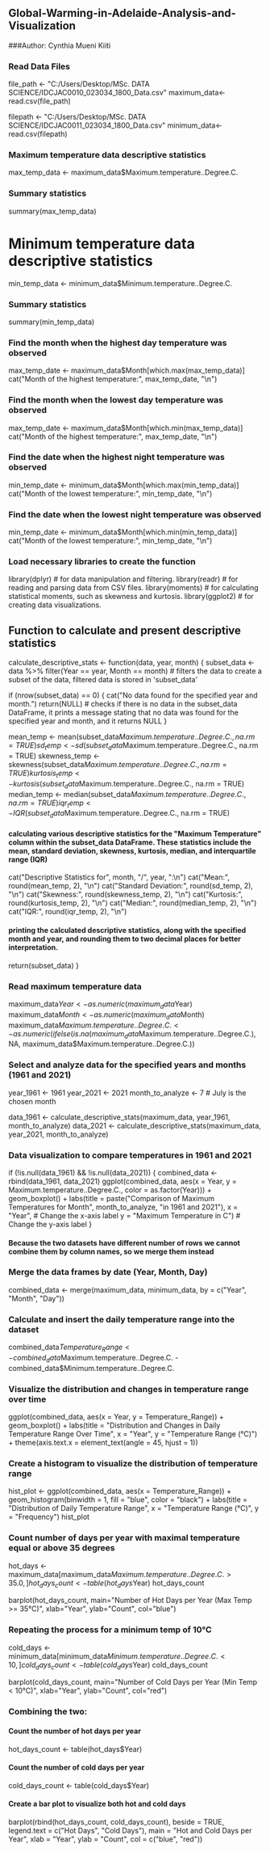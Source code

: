 ## Global-Warming-in-Adelaide-Analysis-and-Visualization

###Author: Cynthia Mueni Kiiti 

### Read Data Files
file_path <- "C:/Users/Desktop/MSc. DATA SCIENCE/IDCJAC0010_023034_1800_Data.csv"
maximum_data<- read.csv(file_path)

filepath <- "C:/Users/Desktop/MSc. DATA SCIENCE/IDCJAC0011_023034_1800_Data.csv"
minimum_data<- read.csv(filepath)

### Maximum temperature data descriptive statistics
max_temp_data <- maximum_data$Maximum.temperature..Degree.C.

### Summary statistics
summary(max_temp_data)

# Minimum temperature data descriptive statistics
min_temp_data <- minimum_data$Minimum.temperature..Degree.C.

### Summary statistics
summary(min_temp_data)

### Find the month when the highest day temperature was observed
max_temp_date <- maximum_data$Month[which.max(max_temp_data)]
cat("Month of the highest temperature:", max_temp_date, "\n")

### Find the month when the lowest day temperature was observed
max_temp_date <- maximum_data$Month[which.min(max_temp_data)]
cat("Month of the highest temperature:", max_temp_date, "\n")

### Find the date when the highest night temperature was observed
min_temp_date <- minimum_data$Month[which.max(min_temp_data)]
cat("Month of the lowest temperature:", min_temp_date, "\n")


### Find the date when the lowest night temperature was observed
min_temp_date <- minimum_data$Month[which.min(min_temp_data)]
cat("Month of the lowest temperature:", min_temp_date, "\n")

### Load necessary libraries to create the function

library(dplyr) # for data manipulation and filtering.
library(readr) # for reading and parsing data from CSV files.
library(moments) # for calculating statistical moments, such as skewness and kurtosis.
library(ggplot2) #  for creating data visualizations.

## Function to calculate and present descriptive statistics
calculate_descriptive_stats <- function(data, year, month) {
  subset_data <- data %>% 
    filter(Year == year, Month == month) # filters the data to create a subset of the data, filtered data is stored in 'subset_data'
  
  if (nrow(subset_data) == 0) {
    cat("No data found for the specified year and month.")
    return(NULL)
    # checks if there is no data in the subset_data DataFrame,  it prints a message stating that no data was found for the specified year and month, and it returns NULL
  }
  
  mean_temp <- mean(subset_data$Maximum.temperature..Degree.C., na.rm = TRUE)
  sd_temp <- sd(subset_data$Maximum.temperature..Degree.C., na.rm = TRUE)
  skewness_temp <- skewness(subset_data$Maximum.temperature..Degree.C., na.rm = TRUE)
  kurtosis_temp <- kurtosis(subset_data$Maximum.temperature..Degree.C., na.rm = TRUE)
  median_temp <- median(subset_data$Maximum.temperature..Degree.C., na.rm = TRUE)
  iqr_temp <- IQR(subset_data$Maximum.temperature..Degree.C., na.rm = TRUE)
  #### calculating various descriptive statistics for the "Maximum Temperature" column within the subset_data DataFrame. These statistics include the mean, standard deviation, skewness, kurtosis, median, and interquartile range (IQR)
  
  cat("Descriptive Statistics for", month, "/", year, ":\n")
  cat("Mean:", round(mean_temp, 2), "\n")
  cat("Standard Deviation:", round(sd_temp, 2), "\n")
  cat("Skewness:", round(skewness_temp, 2), "\n")
  cat("Kurtosis:", round(kurtosis_temp, 2), "\n")
  cat("Median:", round(median_temp, 2), "\n")
  cat("IQR:", round(iqr_temp, 2), "\n")
  #### printing the calculated descriptive statistics, along with the specified month and year, and rounding them to two decimal places for better interpretation.
  
  return(subset_data)
}

### Read maximum temperature data
maximum_data$Year <- as.numeric(maximum_data$Year)
maximum_data$Month <- as.numeric(maximum_data$Month)
maximum_data$Maximum.temperature..Degree.C. <- as.numeric(ifelse(is.na(maximum_data$Maximum.temperature..Degree.C.), NA, maximum_data$Maximum.temperature..Degree.C.))

### Select and analyze data for the specified years and months (1961 and 2021)
year_1961 <- 1961
year_2021 <- 2021
month_to_analyze <- 7  # July is the chosen month

data_1961 <- calculate_descriptive_stats(maximum_data, year_1961, month_to_analyze)
data_2021 <- calculate_descriptive_stats(maximum_data, year_2021, month_to_analyze)

### Data visualization to compare temperatures in 1961 and 2021
if (!is.null(data_1961) && !is.null(data_2021)) {
  combined_data <- rbind(data_1961, data_2021)
  ggplot(combined_data, aes(x = Year, y = Maximum.temperature..Degree.C., color = as.factor(Year))) +
    geom_boxplot() +
    labs(title = paste("Comparison of Maximum Temperatures for Month", month_to_analyze, "in 1961 and 2021"),
         x = "Year",  # Change the x-axis label
         y = "Maximum Temperature in C")  # Change the y-axis label
}


#### Because the two datasets have different number of rows we cannot combine them by column names, so we merge them instead
### Merge the data frames by date (Year, Month, Day)
combined_data <- merge(maximum_data, minimum_data, by = c("Year", "Month", "Day"))

### Calculate and insert the daily temperature range into the dataset
combined_data$Temperature_Range <- combined_data$Maximum.temperature..Degree.C. - combined_data$Minimum.temperature..Degree.C.

### Visualize the distribution and changes in temperature range over time
ggplot(combined_data, aes(x = Year, y = Temperature_Range)) +
  geom_boxplot() +
  labs(title = "Distribution and Changes in Daily Temperature Range Over Time",
       x = "Year",
       y = "Temperature Range (°C)") +
  theme(axis.text.x = element_text(angle = 45, hjust = 1))

### Create a histogram to visualize the distribution of temperature range
hist_plot <- ggplot(combined_data, aes(x = Temperature_Range)) +
  geom_histogram(binwidth = 1, fill = "blue", color = "black") +
  labs(title = "Distribution of Daily Temperature Range",
       x = "Temperature Range (°C)",
       y = "Frequency")
hist_plot

### Count number of days per year with maximal temperature equal or above 35 degrees
hot_days <- maximum_data[maximum_data$Maximum.temperature..Degree.C. > 35.0, ]
hot_days_count <- table(hot_days$Year)
hot_days_count

barplot(hot_days_count, main="Number of Hot Days per Year (Max Temp >= 35°C)",
        xlab="Year", ylab="Count", col="blue")

### Repeating the process for a minimum temp of 10°C
cold_days <- minimum_data[minimum_data$Minimum.temperature..Degree.C. < 10, ]
cold_days_count <- table(cold_days$Year)
cold_days_count

barplot(cold_days_count, main="Number of Cold Days per Year (Min Temp < 10°C)",
        xlab="Year", ylab="Count", col="red")

### Combining the two:
#### Count the number of hot days per year
hot_days_count <- table(hot_days$Year)

#### Count the number of cold days per year
cold_days_count <- table(cold_days$Year)

#### Create a bar plot to visualize both hot and cold days
barplot(rbind(hot_days_count, cold_days_count), beside = TRUE,
        legend.text = c("Hot Days", "Cold Days"), main = "Hot and Cold Days per Year",
        xlab = "Year", ylab = "Count", col = c("blue", "red"))

